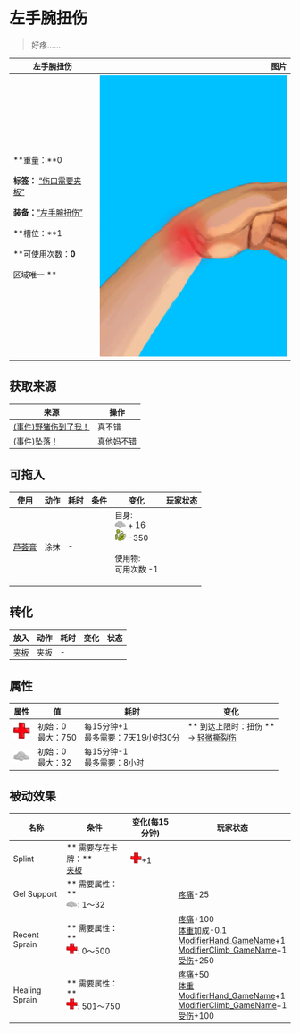 # 左手腕扭伤  
> 好疼……  
  
  左手腕扭伤  |   图片   
 ----  |  ----:   
 **重量：**0<br><br>**标签：**	[“伤口需要夹板”](tag_WoundSplint.md)<br><br>**装备：**[“左手腕扭伤”](eTag_WArmSprainedL.md)<br><br>**槽位：**1<br><br>**可使用次数：**0<br><br>** 区域唯一 **  |  ![](Sprite/SprainedWrist.png)   
  
## 获取来源  
来源  |  操作  
----  |  ----  
[(事件)野猪伤到了我！](Event_BoarWoundMinor.md)  |  真不错  
[(事件)坠落！](Event_FallSprains.md)  |  真他妈不错  
## 可拖入  
使用  |  动作  |  耗时  |  条件  |  变化  |  玩家状态  
----  |  ----  |  ----  |  ----  |  ----  |  ----  
[芦荟膏](AloeVeraGel.md)  |  涂抹  |  -  |    |  自身:<br><img decoding="async" src="Sprite/AloeGel.png" style="width:20px;"> + 16<br><img decoding="async" src="Sprite/Bacteria.png" style="width:20px;">  -350<br><br>使用物:<br>可用次数  -1<br><br>  |    
## 转化  
放入  |  动作  |  耗时  |  变化  |  状态  
----  |  ----  |  ----  |  ----  |  ----  
[夹板](Splint.md)  |  夹板  |  -  |    |    
## 属性   
属性  |  值  |  耗时  |  变化  
----  |  ----  |  ----  |  ----  
<img decoding="async" src="Sprite/Health.png" style="width:30px;">  |  初始：0<br>最大：750  |  每15分钟+1<br>最多需要：7天19小时30分  |  ** 到达上限时：扭伤 **<br>→ [轻微撕裂伤](W_MinorLaceration.md)  
<img decoding="async" src="Sprite/AloeGel.png" style="width:30px;">  |  初始：0<br>最大：32  |  每15分钟-1<br>最多需要：8小时  |    
## 被动效果  
名称  |  条件  |  变化(每15分钟)  |  玩家状态  
----  |  ----  |  ----  |  ----  
Splint  |  ** 需要存在卡牌：**<br>[夹板](Splint.md)  |  <img decoding="async" src="Sprite/Health.png" style="width:20px;">+1  |    
Gel Support  |  ** 需要属性：**<br><img decoding="async" src="Sprite/AloeGel.png" style="width:20px;">: 1～32  |    |  [疼痛](Pain.md)-25  
Recent Sprain  |  ** 需要属性：**<br><img decoding="async" src="Sprite/Health.png" style="width:20px;">: 0～500  |    |  [疼痛](Pain.md)+100<br>[体重](Weight.md)加成-0.1<br>[ModifierHand_GameName](ModifierHand.md)+1<br>[ModifierClimb_GameName](ModifierClimb.md)+1<br>[受伤](Wounds.md)+250  
Healing Sprain  |  ** 需要属性：**<br><img decoding="async" src="Sprite/Health.png" style="width:20px;">: 501～750  |    |  [疼痛](Pain.md)+50<br>[体重](Weight.md)<br>[ModifierHand_GameName](ModifierHand.md)+1<br>[ModifierClimb_GameName](ModifierClimb.md)+1<br>[受伤](Wounds.md)+100  
